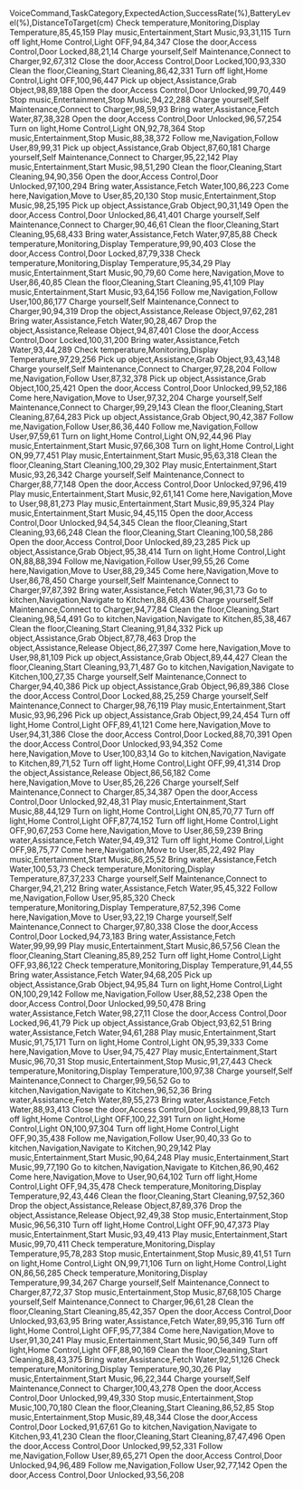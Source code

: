 VoiceCommand,TaskCategory,ExpectedAction,SuccessRate(%),BatteryLevel(%),DistanceToTarget(cm)
Check temperature,Monitoring,Display Temperature,85,45,159
Play music,Entertainment,Start Music,93,31,115
Turn off light,Home Control,Light OFF,94,84,347
Close the door,Access Control,Door Locked,88,21,14
Charge yourself,Self Maintenance,Connect to Charger,92,67,312
Close the door,Access Control,Door Locked,100,93,330
Clean the floor,Cleaning,Start Cleaning,86,42,331
Turn off light,Home Control,Light OFF,100,96,447
Pick up object,Assistance,Grab Object,98,89,188
Open the door,Access Control,Door Unlocked,99,70,449
Stop music,Entertainment,Stop Music,94,22,288
Charge yourself,Self Maintenance,Connect to Charger,98,59,93
Bring water,Assistance,Fetch Water,87,38,328
Open the door,Access Control,Door Unlocked,96,57,254
Turn on light,Home Control,Light ON,92,78,364
Stop music,Entertainment,Stop Music,88,38,372
Follow me,Navigation,Follow User,89,99,31
Pick up object,Assistance,Grab Object,87,60,181
Charge yourself,Self Maintenance,Connect to Charger,95,22,142
Play music,Entertainment,Start Music,98,51,290
Clean the floor,Cleaning,Start Cleaning,94,90,356
Open the door,Access Control,Door Unlocked,97,100,294
Bring water,Assistance,Fetch Water,100,86,223
Come here,Navigation,Move to User,85,20,130
Stop music,Entertainment,Stop Music,98,25,195
Pick up object,Assistance,Grab Object,90,31,149
Open the door,Access Control,Door Unlocked,86,41,401
Charge yourself,Self Maintenance,Connect to Charger,90,46,61
Clean the floor,Cleaning,Start Cleaning,95,68,433
Bring water,Assistance,Fetch Water,97,85,88
Check temperature,Monitoring,Display Temperature,99,90,403
Close the door,Access Control,Door Locked,87,79,338
Check temperature,Monitoring,Display Temperature,95,34,29
Play music,Entertainment,Start Music,90,79,60
Come here,Navigation,Move to User,86,40,85
Clean the floor,Cleaning,Start Cleaning,95,41,109
Play music,Entertainment,Start Music,93,64,156
Follow me,Navigation,Follow User,100,86,177
Charge yourself,Self Maintenance,Connect to Charger,90,94,319
Drop the object,Assistance,Release Object,97,62,281
Bring water,Assistance,Fetch Water,90,28,467
Drop the object,Assistance,Release Object,94,87,401
Close the door,Access Control,Door Locked,100,31,200
Bring water,Assistance,Fetch Water,93,44,289
Check temperature,Monitoring,Display Temperature,97,29,256
Pick up object,Assistance,Grab Object,93,43,148
Charge yourself,Self Maintenance,Connect to Charger,97,28,204
Follow me,Navigation,Follow User,87,32,378
Pick up object,Assistance,Grab Object,100,25,421
Open the door,Access Control,Door Unlocked,99,52,186
Come here,Navigation,Move to User,97,32,204
Charge yourself,Self Maintenance,Connect to Charger,99,29,143
Clean the floor,Cleaning,Start Cleaning,87,64,283
Pick up object,Assistance,Grab Object,90,42,387
Follow me,Navigation,Follow User,86,36,440
Follow me,Navigation,Follow User,97,59,61
Turn on light,Home Control,Light ON,92,44,96
Play music,Entertainment,Start Music,97,66,308
Turn on light,Home Control,Light ON,99,77,451
Play music,Entertainment,Start Music,95,63,318
Clean the floor,Cleaning,Start Cleaning,100,29,302
Play music,Entertainment,Start Music,93,26,342
Charge yourself,Self Maintenance,Connect to Charger,88,77,148
Open the door,Access Control,Door Unlocked,97,96,419
Play music,Entertainment,Start Music,92,61,141
Come here,Navigation,Move to User,98,81,273
Play music,Entertainment,Start Music,89,95,324
Play music,Entertainment,Start Music,94,45,115
Open the door,Access Control,Door Unlocked,94,54,345
Clean the floor,Cleaning,Start Cleaning,93,66,248
Clean the floor,Cleaning,Start Cleaning,100,58,286
Open the door,Access Control,Door Unlocked,89,23,285
Pick up object,Assistance,Grab Object,95,38,414
Turn on light,Home Control,Light ON,88,88,394
Follow me,Navigation,Follow User,99,55,26
Come here,Navigation,Move to User,88,29,345
Come here,Navigation,Move to User,86,78,450
Charge yourself,Self Maintenance,Connect to Charger,97,87,392
Bring water,Assistance,Fetch Water,96,31,73
Go to kitchen,Navigation,Navigate to Kitchen,88,68,436
Charge yourself,Self Maintenance,Connect to Charger,94,77,84
Clean the floor,Cleaning,Start Cleaning,98,54,491
Go to kitchen,Navigation,Navigate to Kitchen,85,38,467
Clean the floor,Cleaning,Start Cleaning,91,84,332
Pick up object,Assistance,Grab Object,87,78,463
Drop the object,Assistance,Release Object,86,27,397
Come here,Navigation,Move to User,98,81,109
Pick up object,Assistance,Grab Object,89,44,427
Clean the floor,Cleaning,Start Cleaning,93,71,487
Go to kitchen,Navigation,Navigate to Kitchen,100,27,35
Charge yourself,Self Maintenance,Connect to Charger,94,40,386
Pick up object,Assistance,Grab Object,96,89,386
Close the door,Access Control,Door Locked,88,25,259
Charge yourself,Self Maintenance,Connect to Charger,98,76,119
Play music,Entertainment,Start Music,93,96,296
Pick up object,Assistance,Grab Object,99,24,454
Turn off light,Home Control,Light OFF,89,41,121
Come here,Navigation,Move to User,94,31,386
Close the door,Access Control,Door Locked,88,70,391
Open the door,Access Control,Door Unlocked,93,94,352
Come here,Navigation,Move to User,100,83,14
Go to kitchen,Navigation,Navigate to Kitchen,89,71,52
Turn off light,Home Control,Light OFF,99,41,314
Drop the object,Assistance,Release Object,86,56,182
Come here,Navigation,Move to User,85,26,226
Charge yourself,Self Maintenance,Connect to Charger,85,34,387
Open the door,Access Control,Door Unlocked,92,48,31
Play music,Entertainment,Start Music,88,44,129
Turn on light,Home Control,Light ON,85,70,77
Turn off light,Home Control,Light OFF,87,74,152
Turn off light,Home Control,Light OFF,90,67,253
Come here,Navigation,Move to User,86,59,239
Bring water,Assistance,Fetch Water,94,49,312
Turn off light,Home Control,Light OFF,98,75,77
Come here,Navigation,Move to User,85,22,492
Play music,Entertainment,Start Music,86,25,52
Bring water,Assistance,Fetch Water,100,53,73
Check temperature,Monitoring,Display Temperature,87,37,233
Charge yourself,Self Maintenance,Connect to Charger,94,21,212
Bring water,Assistance,Fetch Water,95,45,322
Follow me,Navigation,Follow User,95,85,320
Check temperature,Monitoring,Display Temperature,87,52,396
Come here,Navigation,Move to User,93,22,19
Charge yourself,Self Maintenance,Connect to Charger,97,80,338
Close the door,Access Control,Door Locked,94,73,183
Bring water,Assistance,Fetch Water,99,99,99
Play music,Entertainment,Start Music,86,57,56
Clean the floor,Cleaning,Start Cleaning,85,89,252
Turn off light,Home Control,Light OFF,93,86,122
Check temperature,Monitoring,Display Temperature,91,44,55
Bring water,Assistance,Fetch Water,94,68,205
Pick up object,Assistance,Grab Object,94,95,84
Turn on light,Home Control,Light ON,100,29,142
Follow me,Navigation,Follow User,88,52,238
Open the door,Access Control,Door Unlocked,99,50,478
Bring water,Assistance,Fetch Water,98,27,11
Close the door,Access Control,Door Locked,96,41,79
Pick up object,Assistance,Grab Object,93,62,51
Bring water,Assistance,Fetch Water,94,61,288
Play music,Entertainment,Start Music,91,75,171
Turn on light,Home Control,Light ON,95,39,333
Come here,Navigation,Move to User,94,75,427
Play music,Entertainment,Start Music,96,70,31
Stop music,Entertainment,Stop Music,91,27,443
Check temperature,Monitoring,Display Temperature,100,97,38
Charge yourself,Self Maintenance,Connect to Charger,99,56,52
Go to kitchen,Navigation,Navigate to Kitchen,96,52,36
Bring water,Assistance,Fetch Water,89,55,273
Bring water,Assistance,Fetch Water,88,93,413
Close the door,Access Control,Door Locked,99,88,13
Turn off light,Home Control,Light OFF,100,22,391
Turn on light,Home Control,Light ON,100,97,304
Turn off light,Home Control,Light OFF,90,35,438
Follow me,Navigation,Follow User,90,40,33
Go to kitchen,Navigation,Navigate to Kitchen,90,29,142
Play music,Entertainment,Start Music,90,64,248
Play music,Entertainment,Start Music,99,77,190
Go to kitchen,Navigation,Navigate to Kitchen,86,90,462
Come here,Navigation,Move to User,90,64,102
Turn off light,Home Control,Light OFF,94,35,478
Check temperature,Monitoring,Display Temperature,92,43,446
Clean the floor,Cleaning,Start Cleaning,97,52,360
Drop the object,Assistance,Release Object,87,89,376
Drop the object,Assistance,Release Object,92,49,38
Stop music,Entertainment,Stop Music,96,56,310
Turn off light,Home Control,Light OFF,90,47,373
Play music,Entertainment,Start Music,93,49,413
Play music,Entertainment,Start Music,99,70,411
Check temperature,Monitoring,Display Temperature,95,78,283
Stop music,Entertainment,Stop Music,89,41,51
Turn on light,Home Control,Light ON,99,71,106
Turn on light,Home Control,Light ON,86,56,285
Check temperature,Monitoring,Display Temperature,99,34,267
Charge yourself,Self Maintenance,Connect to Charger,87,72,37
Stop music,Entertainment,Stop Music,87,68,105
Charge yourself,Self Maintenance,Connect to Charger,96,61,28
Clean the floor,Cleaning,Start Cleaning,85,42,357
Open the door,Access Control,Door Unlocked,93,63,95
Bring water,Assistance,Fetch Water,89,95,316
Turn off light,Home Control,Light OFF,95,77,384
Come here,Navigation,Move to User,91,30,241
Play music,Entertainment,Start Music,90,56,349
Turn off light,Home Control,Light OFF,88,90,169
Clean the floor,Cleaning,Start Cleaning,88,43,375
Bring water,Assistance,Fetch Water,92,51,126
Check temperature,Monitoring,Display Temperature,90,30,26
Play music,Entertainment,Start Music,96,22,344
Charge yourself,Self Maintenance,Connect to Charger,100,43,278
Open the door,Access Control,Door Unlocked,99,49,330
Stop music,Entertainment,Stop Music,100,70,180
Clean the floor,Cleaning,Start Cleaning,86,52,85
Stop music,Entertainment,Stop Music,89,48,344
Close the door,Access Control,Door Locked,91,67,61
Go to kitchen,Navigation,Navigate to Kitchen,93,41,230
Clean the floor,Cleaning,Start Cleaning,87,47,496
Open the door,Access Control,Door Unlocked,99,52,331
Follow me,Navigation,Follow User,89,65,271
Open the door,Access Control,Door Unlocked,94,96,489
Follow me,Navigation,Follow User,92,77,142
Open the door,Access Control,Door Unlocked,93,56,208
